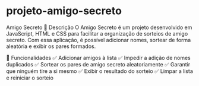 # projeto-amigo-secreto
Amigo Secreto
📌 Descrição
O Amigo Secreto é um projeto desenvolvido em JavaScript, HTML e CSS para facilitar a organização de sorteios de amigo secreto. Com essa aplicação, é possível adicionar nomes, sortear de forma aleatória e exibir os pares formados.

🚀 Funcionalidades
✅ Adicionar amigos à lista
✅ Impedir a adição de nomes duplicados
✅ Sortear os pares de amigo secreto aleatoriamente
✅ Garantir que ninguém tire a si mesmo
✅ Exibir o resultado do sorteio
✅ Limpar a lista e reiniciar o sorteio

